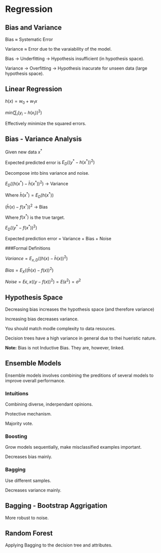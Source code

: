 Regression
==========

Bias and Variance 
-----------------

Bias $\approx$ Systematic Error

Variance $\approx$ Error due to the varaiability of the model.

Bias $\rightarrow$ Underfitting $\rightarrow$ Hypothesis insufficient (in hypothesis space).

Variance $\rightarrow$ Overfitting $\rightarrow$ Hypothesis inacurate for unseen data (large hypothesis space).


Linear Regression
-----------------

$h(x) = w_0 + w_1x$

$min(\sum_i(y_i - h(x_i))^2)$

Effectively minimize the squared errors.


Bias - Variance Analysis
------------------------

Given new data $x^*$

Expected predicted error is $E_D((y^*-h(x^*))^2)$

Decompose into bins variance and noise.

$E_D((h(x^*) - \bar{h}(x^*))^2)$ $\rightarrow$ Variance

Where $\bar{h}(x^*) = E_D(h(x^*))$

$(\bar{h}(x) - f(x^*))^2$ $\rightarrow$ Bias

Where $f(x^*)$ is the true target.

$E_D((y^* - f(x^*))^2)$

Expected prediction error $=$ Variance $+$ Bias $+$ Noise


###Formal Definitions

$Variance = E_{x,D}((h(x) - \bar{h}(x))^2)$

$Bias = E_X((\bar{h}(x) - f(x))^2)$

$Noise = E{\epsilon, x}((y-f(x))^2) = E(\epsilon^2) = \sigma^2$


Hypothesis Space
----------------

Decreasing bias increases the hypothesis space (and therefore variance)

Increasing bias decreases variance.

You should match modle complexity to data resouces.

Decision trees have a high variance in general due to thei hueristic nature.

**Note:** Bias is not Inductive Bias. They are, however, linked.


Ensemble Models
---------------

Ensemble models involves combining the preditions of several models to improve overall performance.

### Intuitions

Combining diverse, inderpendant opinions.

Protective mechanism.

Majority vote.

### Boosting

Grow models sequentially, make misclassified examples important.

Decreases bias mainly.

### Bagging

Use different samples.

Decreases variance mainly.


Bagging - Bootstrap Aggrigation
-------------------------------

More robust to noise.


Random Forest
-------------

Applying Bagging to the decision tree and attributes.
